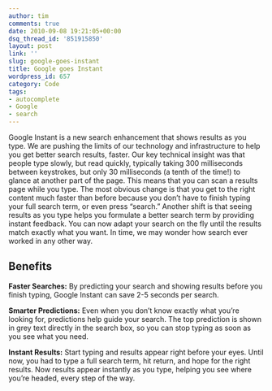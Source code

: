 ```yaml
---
author: tim
comments: true
date: 2010-09-08 19:21:05+00:00
dsq_thread_id: '851915850'
layout: post
link: ''
slug: google-goes-instant
title: Google goes Instant
wordpress_id: 657
category: Code
tags:
- autocomplete
- Google
- search
---
```


Google Instant is a new search enhancement that shows results as you type. We
are pushing the limits of our technology and infrastructure to help you get
better search results, faster. Our key technical insight was that people type
slowly, but read quickly, typically taking 300 milliseconds between
keystrokes, but only 30 milliseconds (a tenth of the time!) to glance at
another part of the page. This means that you can scan a results page while
you type. The most obvious change is that you get to the right content much
faster than before because you don’t have to finish typing your full search
term, or even press “search.” Another shift is that seeing results as you type
helps you formulate a better search term by providing instant feedback. You
can now adapt your search on the fly until the results match exactly what you
want. In time, we may wonder how search ever worked in any other way.

## Benefits

**Faster Searches:** By predicting your search and showing results before you finish typing, Google Instant can save 2-5 seconds per search. 

**Smarter Predictions:** Even when you don’t know exactly what you’re looking for, predictions help guide your search. The top prediction is shown in grey text directly in the search box, so you can stop typing as soon as you see what you need. 

**Instant Results:** Start typing and results appear right before your eyes. Until now, you had to type a full search term, hit return, and hope for the right results. Now results appear instantly as you type, helping you see where you’re headed, every step of the way.